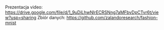 Prezentacja video: https://drive.google.com/file/d/1_9uDiLhwNlrECRSNng7aMFbvDpCTvr6t/view?usp=sharing
Zbiór danych: https://github.com/zalandoresearch/fashion-mnist
